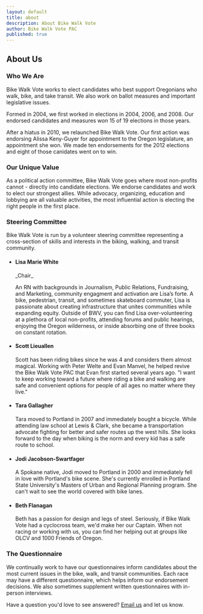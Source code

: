 ```yaml
---
layout: default
title: about
description: About Bike Walk Vote
author: Bike Walk Vote PAC
published: true
---
```


## About Us

### Who We Are

Bike Walk Vote works to elect candidates who best support Oregonians who walk, bike, and take transit. We also work on ballot measures and important legislative issues.

Formed in 2004, we first worked in elections in 2004, 2006, and 2008. Our endorsed candidates and measures won 15 of 19 elections in those years.

After a hiatus in 2010, we relaunched Bike Walk Vote. Our first action was endorsing Alissa Keny-Guyer for appointment to the Oregon legislature, an appointment she won. We made ten endorsements for the 2012 elections and eight of those canidates went on to win.

### Our Unique Value

As a political action committee, Bike Walk Vote goes where most non-profits cannot - directly into candidate elections. We endorse candidates and work to elect our strongest allies. While advocacy, organizing, education and lobbying are all valuable activities, the most influential action is electing the right people in the first place.

### Steering Committee

Bike Walk Vote is run by a volunteer steering committee representing a cross-section of skills and interests in the biking, walking, and transit community.

<ul id="steering">
<li>
  <h4>Lisa Marie White </h4>
  <p> _Chair_ </p>
  <p> An RN with backgrounds in Journalism, Public Relations, Fundraising, and Marketing, community engagment and activation are Lisa’s forte. A bike, pedestrian, transit, and sometimes skateboard commuter, Lisa is passionate about creating infrastructure that unites communities while expanding equity.
     Outside of BWV, you can find Lisa over-volunteering at a plethora of local non-profits, attending forums and public hearings, enjoying the Oregon wilderness, or inside absorbing one of three books on constant rotation.</p>
</li>
<li>
<h4> Scott Lieuallen </h4>
<p> Scott has been riding bikes since he was 4 and considers them almost magical. Working with Peter Welte and Evan Manvel, he helped revive the Bike Walk Vote PAC that Evan first started several years ago. "I want to keep working toward a future where riding a bike and walking are safe and convenient options for people of all ages no matter where they live." </p>
</li>
<li>
  <h4>Tara Gallagher</h4>
  <p>Tara moved to Portland in 2007 and immediately bought a bicycle. While attending law school at Lewis & Clark, she became a transportation advocate fighting for better and safer routes up the west hills. She looks forward to the day when biking is the norm and every kid has a safe route to school.</p>
</li>
<li>
  <h4>Jodi Jacobson-Swartfager</h4>
  <p>A Spokane native, Jodi moved to Portland in 2000 and immediately fell in love with Portland's bike scene.
      She's currently enrolled in Portland State University's Masters of Urban and Regional Planning program.
      She can't wait to see the world covered with bike lanes.</p>
</li>
<li>
<h4> Beth Flanagan </h4>
<p> Beth has a passion for design and legs of steel. Seriously, if Bike Walk Vote had a cyclocross team, we'd make her our Captain. When not racing or working with us, you can find her helping out at groups like OLCV and 1000 Friends of Oregon.</p>
</li>
</ul>



### The Questionnaire

We continually work to have our questionnaires inform candidates about the most current issues in the bike, walk, and transit communities. Each race may have a different questionnaire, which helps inform our endorsement decisions. We also sometimes supplement written questionnaires with in-person interviews.

Have a question you'd love to see answered? <a href="mailto:team@bikewalkvote.org?subject='Suggested Question'">Email us</a> and let us know.
